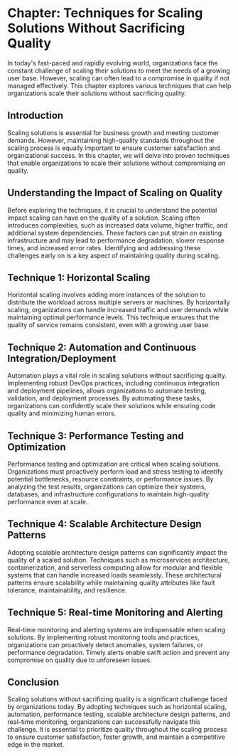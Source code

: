 Chapter: Techniques for Scaling Solutions Without Sacrificing Quality
=====================================================================

In today's fast-paced and rapidly evolving world, organizations face the constant challenge of scaling their solutions to meet the needs of a growing user base. However, scaling can often lead to a compromise in quality if not managed effectively. This chapter explores various techniques that can help organizations scale their solutions without sacrificing quality.

Introduction
------------

Scaling solutions is essential for business growth and meeting customer demands. However, maintaining high-quality standards throughout the scaling process is equally important to ensure customer satisfaction and organizational success. In this chapter, we will delve into proven techniques that enable organizations to scale their solutions without compromising on quality.

Understanding the Impact of Scaling on Quality
----------------------------------------------

Before exploring the techniques, it is crucial to understand the potential impact scaling can have on the quality of a solution. Scaling often introduces complexities, such as increased data volume, higher traffic, and additional system dependencies. These factors can put strain on existing infrastructure and may lead to performance degradation, slower response times, and increased error rates. Identifying and addressing these challenges early on is a key aspect of maintaining quality during scaling.

Technique 1: Horizontal Scaling
-------------------------------

Horizontal scaling involves adding more instances of the solution to distribute the workload across multiple servers or machines. By horizontally scaling, organizations can handle increased traffic and user demands while maintaining optimal performance levels. This technique ensures that the quality of service remains consistent, even with a growing user base.

Technique 2: Automation and Continuous Integration/Deployment
-------------------------------------------------------------

Automation plays a vital role in scaling solutions without sacrificing quality. Implementing robust DevOps practices, including continuous integration and deployment pipelines, allows organizations to automate testing, validation, and deployment processes. By automating these tasks, organizations can confidently scale their solutions while ensuring code quality and minimizing human errors.

Technique 3: Performance Testing and Optimization
-------------------------------------------------

Performance testing and optimization are critical when scaling solutions. Organizations must proactively perform load and stress testing to identify potential bottlenecks, resource constraints, or performance issues. By analyzing the test results, organizations can optimize their systems, databases, and infrastructure configurations to maintain high-quality performance even at scale.

Technique 4: Scalable Architecture Design Patterns
--------------------------------------------------

Adopting scalable architecture design patterns can significantly impact the quality of a scaled solution. Techniques such as microservices architecture, containerization, and serverless computing allow for modular and flexible systems that can handle increased loads seamlessly. These architectural patterns ensure scalability while maintaining quality attributes like fault tolerance, maintainability, and resilience.

Technique 5: Real-time Monitoring and Alerting
----------------------------------------------

Real-time monitoring and alerting systems are indispensable when scaling solutions. By implementing robust monitoring tools and practices, organizations can proactively detect anomalies, system failures, or performance degradation. Timely alerts enable swift action and prevent any compromise on quality due to unforeseen issues.

Conclusion
----------

Scaling solutions without sacrificing quality is a significant challenge faced by organizations today. By adopting techniques such as horizontal scaling, automation, performance testing, scalable architecture design patterns, and real-time monitoring, organizations can successfully navigate this challenge. It is essential to prioritize quality throughout the scaling process to ensure customer satisfaction, foster growth, and maintain a competitive edge in the market.
